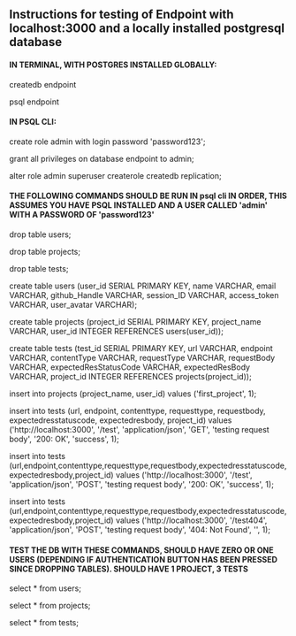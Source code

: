 ## Instructions for testing of Endpoint with localhost:3000 and a locally installed postgresql database


#### IN TERMINAL, WITH POSTGRES INSTALLED GLOBALLY:


createdb endpoint

psql endpoint

#### IN PSQL CLI:


create role admin with login password 'password123';

grant all privileges on database endpoint to admin;

alter role admin superuser createrole createdb replication;

#### THE FOLLOWING COMMANDS SHOULD BE RUN IN psql cli IN ORDER, THIS ASSUMES YOU HAVE PSQL INSTALLED AND A USER CALLED 'admin' WITH A PASSWORD OF 'password123'


drop table users;

drop table projects;

drop table tests;


create table users (user_id SERIAL PRIMARY KEY, name VARCHAR, email VARCHAR, github_Handle VARCHAR, session_ID VARCHAR, access_token VARCHAR, user_avatar VARCHAR);

create table projects (project_id SERIAL PRIMARY KEY, project_name VARCHAR, user_id INTEGER REFERENCES users(user_id));

create table tests (test_id SERIAL PRIMARY KEY, url VARCHAR, endpoint VARCHAR, contentType VARCHAR, requestType VARCHAR, requestBody VARCHAR, expectedResStatusCode VARCHAR, expectedResBody VARCHAR, project_id INTEGER REFERENCES projects(project_id));


insert into projects (project_name, user_id) values ('first_project', 1);

insert into tests (url, endpoint, contenttype, requesttype, requestbody, expectedresstatuscode, expectedresbody, project_id) values ('http://localhost:3000', '/test', 'application/json', 'GET', 'testing request body', '200: OK', 'success', 1);

insert into tests (url,endpoint,contenttype,requesttype,requestbody,expectedresstatuscode,expectedresbody,project_id) values ('http://localhost:3000', '/test', 'application/json', 'POST', 'testing request body', '200: OK', 'success', 1);

insert into tests (url,endpoint,contenttype,requesttype,requestbody,expectedresstatuscode,expectedresbody,project_id) values ('http://localhost:3000', '/test404', 'application/json', 'POST', 'testing request body', '404: Not Found', '', 1);

#### TEST THE DB WITH THESE COMMANDS, SHOULD HAVE ZERO OR ONE USERS (DEPENDING IF AUTHENTICATION BUTTON HAS BEEN PRESSED SINCE DROPPING TABLES). SHOULD HAVE 1 PROJECT, 3 TESTS


select * from users;

select * from projects;

select * from tests;
